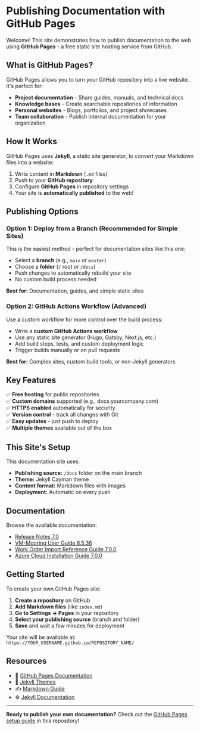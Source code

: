 # Publishing Documentation with GitHub Pages

Welcome! This site demonstrates how to publish documentation to the web using **GitHub Pages** - a free static site hosting service from GitHub.

## What is GitHub Pages?

GitHub Pages allows you to turn your GitHub repository into a live website. It's perfect for:

- **Project documentation** - Share guides, manuals, and technical docs
- **Knowledge bases** - Create searchable repositories of information  
- **Personal websites** - Blogs, portfolios, and project showcases
- **Team collaboration** - Publish internal documentation for your organization

## How It Works

GitHub Pages uses **Jekyll**, a static site generator, to convert your Markdown files into a website:

1. Write content in **Markdown** (`.md` files)
2. Push to your **GitHub repository**
3. Configure **GitHub Pages** in repository settings
4. Your site is **automatically published** to the web!

## Publishing Options

### Option 1: Deploy from a Branch (Recommended for Simple Sites)

This is the easiest method - perfect for documentation sites like this one:

- Select a **branch** (e.g., `main` or `master`)
- Choose a **folder** (`/` root or `/docs`)
- Push changes to automatically rebuild your site
- No custom build process needed

**Best for:** Documentation, guides, and simple static sites

### Option 2: GitHub Actions Workflow (Advanced)

Use a custom workflow for more control over the build process:

- Write a **custom GitHub Actions workflow**
- Use any static site generator (Hugo, Gatsby, Next.js, etc.)
- Add build steps, tests, and custom deployment logic
- Trigger builds manually or on pull requests

**Best for:** Complex sites, custom build tools, or non-Jekyll generators

## Key Features

✅ **Free hosting** for public repositories  
✅ **Custom domains** supported (e.g., docs.yourcompany.com)  
✅ **HTTPS enabled** automatically for security  
✅ **Version control** - track all changes with Git  
✅ **Easy updates** - just push to deploy  
✅ **Multiple themes** available out of the box  

## This Site's Setup

This documentation site uses:

- **Publishing source:** `/docs` folder on the main branch
- **Theme:** Jekyll Cayman theme
- **Content format:** Markdown files with images
- **Deployment:** Automatic on every push

## Documentation

Browse the available documentation:

- [Release Notes 7.0](NS_Release_Notes_7.md)
- [VM-Mooring User Guide 6.5.36](NS_VM-Mooring_User_Guide%206.5.36.md)
- [Work Order Import Reference Guide 7.0.0](NS_Work_Order_Import_Reference_Guide_7.0.0.md)
- [Azure Cloud Installation Guide 7.0.0](NS_Azure_Cloud_Installation_Guide_7.0.0.md)

## Getting Started

To create your own GitHub Pages site:

1. **Create a repository** on GitHub
2. **Add Markdown files** (like `index.md`)
3. **Go to Settings → Pages** in your repository
4. **Select your publishing source** (branch and folder)
5. **Save** and wait a few minutes for deployment

Your site will be available at: `https://YOUR_USERNAME.github.io/REPOSITORY_NAME/`

## Resources

- 📖 [GitHub Pages Documentation](https://docs.github.com/en/pages)
- 🎨 [Jekyll Themes](https://pages.github.com/themes/)
- ✍️ [Markdown Guide](https://www.markdownguide.org/)
- ⚙️ [Jekyll Documentation](https://jekyllrb.com/docs/)

---

**Ready to publish your own documentation?** Check out the [GitHub Pages setup guide](https://github.com/YOUR_USERNAME/nautical_systems/blob/main/GITHUB_PAGES_SETUP.md) in this repository!